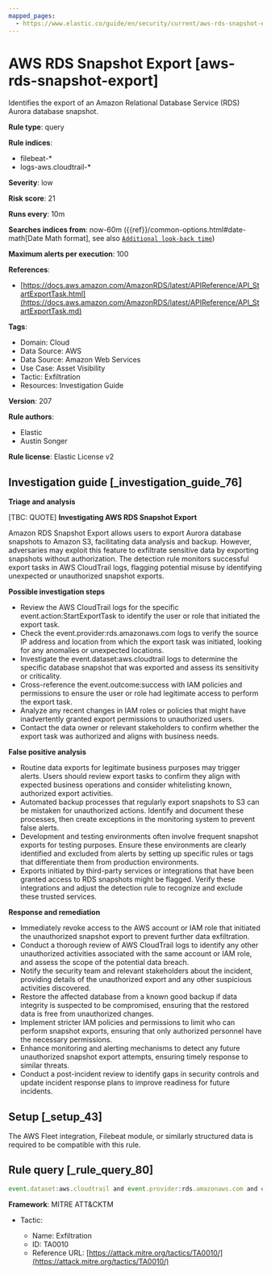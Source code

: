 ```yaml
---
mapped_pages:
  - https://www.elastic.co/guide/en/security/current/aws-rds-snapshot-export.html
---
```


# AWS RDS Snapshot Export [aws-rds-snapshot-export]

Identifies the export of an Amazon Relational Database Service (RDS) Aurora database snapshot.

**Rule type**: query

**Rule indices**:

* filebeat-*
* logs-aws.cloudtrail-*

**Severity**: low

**Risk score**: 21

**Runs every**: 10m

**Searches indices from**: now-60m ({{ref}}/common-options.html#date-math[Date Math format], see also [`Additional look-back time`](docs-content://solutions/security/detect-and-alert/create-detection-rule.md#rule-schedule))

**Maximum alerts per execution**: 100

**References**:

* [https://docs.aws.amazon.com/AmazonRDS/latest/APIReference/API_StartExportTask.html](https://docs.aws.amazon.com/AmazonRDS/latest/APIReference/API_StartExportTask.md)

**Tags**:

* Domain: Cloud
* Data Source: AWS
* Data Source: Amazon Web Services
* Use Case: Asset Visibility
* Tactic: Exfiltration
* Resources: Investigation Guide

**Version**: 207

**Rule authors**:

* Elastic
* Austin Songer

**Rule license**: Elastic License v2

## Investigation guide [_investigation_guide_76]

**Triage and analysis**

[TBC: QUOTE]
**Investigating AWS RDS Snapshot Export**

Amazon RDS Snapshot Export allows users to export Aurora database snapshots to Amazon S3, facilitating data analysis and backup. However, adversaries may exploit this feature to exfiltrate sensitive data by exporting snapshots without authorization. The detection rule monitors successful export tasks in AWS CloudTrail logs, flagging potential misuse by identifying unexpected or unauthorized snapshot exports.

**Possible investigation steps**

* Review the AWS CloudTrail logs for the specific event.action:StartExportTask to identify the user or role that initiated the export task.
* Check the event.provider:rds.amazonaws.com logs to verify the source IP address and location from which the export task was initiated, looking for any anomalies or unexpected locations.
* Investigate the event.dataset:aws.cloudtrail logs to determine the specific database snapshot that was exported and assess its sensitivity or criticality.
* Cross-reference the event.outcome:success with IAM policies and permissions to ensure the user or role had legitimate access to perform the export task.
* Analyze any recent changes in IAM roles or policies that might have inadvertently granted export permissions to unauthorized users.
* Contact the data owner or relevant stakeholders to confirm whether the export task was authorized and aligns with business needs.

**False positive analysis**

* Routine data exports for legitimate business purposes may trigger alerts. Users should review export tasks to confirm they align with expected business operations and consider whitelisting known, authorized export activities.
* Automated backup processes that regularly export snapshots to S3 can be mistaken for unauthorized actions. Identify and document these processes, then create exceptions in the monitoring system to prevent false alerts.
* Development and testing environments often involve frequent snapshot exports for testing purposes. Ensure these environments are clearly identified and excluded from alerts by setting up specific rules or tags that differentiate them from production environments.
* Exports initiated by third-party services or integrations that have been granted access to RDS snapshots might be flagged. Verify these integrations and adjust the detection rule to recognize and exclude these trusted services.

**Response and remediation**

* Immediately revoke access to the AWS account or IAM role that initiated the unauthorized snapshot export to prevent further data exfiltration.
* Conduct a thorough review of AWS CloudTrail logs to identify any other unauthorized activities associated with the same account or IAM role, and assess the scope of the potential data breach.
* Notify the security team and relevant stakeholders about the incident, providing details of the unauthorized export and any other suspicious activities discovered.
* Restore the affected database from a known good backup if data integrity is suspected to be compromised, ensuring that the restored data is free from unauthorized changes.
* Implement stricter IAM policies and permissions to limit who can perform snapshot exports, ensuring that only authorized personnel have the necessary permissions.
* Enhance monitoring and alerting mechanisms to detect any future unauthorized snapshot export attempts, ensuring timely response to similar threats.
* Conduct a post-incident review to identify gaps in security controls and update incident response plans to improve readiness for future incidents.


## Setup [_setup_43]

The AWS Fleet integration, Filebeat module, or similarly structured data is required to be compatible with this rule.


## Rule query [_rule_query_80]

```js
event.dataset:aws.cloudtrail and event.provider:rds.amazonaws.com and event.action:StartExportTask and event.outcome:success
```

**Framework**: MITRE ATT&CKTM

* Tactic:

    * Name: Exfiltration
    * ID: TA0010
    * Reference URL: [https://attack.mitre.org/tactics/TA0010/](https://attack.mitre.org/tactics/TA0010/)



